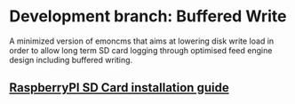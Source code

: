 # Development branch: Buffered Write

A minimized version of emoncms that aims at lowering disk write load in order to allow long term SD card logging through optimised feed engine design including buffered writing.

## [RaspberryPI SD Card installation guide](docs/install.md)




